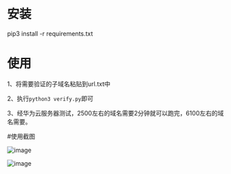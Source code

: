 # 安装
pip3 install -r requirements.txt

# 使用

1、将需要验证的子域名粘贴到url.txt中

2、执行`python3 verify.py`即可

3、经华为云服务器测试，2500左右的域名需要2分钟就可以跑完，6100左右的域名需要。

#使用截图

![image](https://user-images.githubusercontent.com/72497146/201284936-3618382d-3771-4080-a92b-87e0bd926156.png)

![image](https://user-images.githubusercontent.com/72497146/201281488-d6c7e18b-8954-4f53-abf0-4888ea9a6cd2.png)


